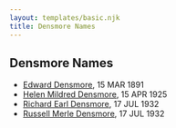 ```yaml
---
layout: templates/basic.njk
title: Densmore Names
---
```

## Densmore Names
- [Edward Densmore](/people/7/75117844), 15 MAR 1891
- [Helen Mildred Densmore](/people/5/54702290), 15 APR 1925
- [Richard Earl Densmore](/people/9/97910564), 17 JUL 1932
- [Russell Merle Densmore](/people/4/47260456), 17 JUL 1932